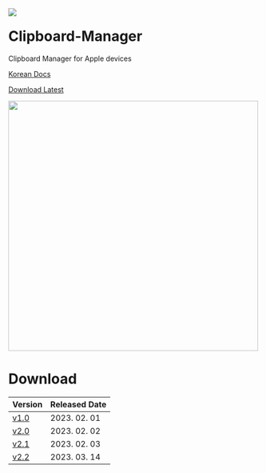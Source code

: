 <img align=left src="https://hits.seeyoufarm.com/api/count/incr/badge.svg?url=https%3A%2F%2Fgithub.com%2FEliF-Lee%2FEliF-Lee&count_bg=%236495ED&title_bg=%23555555&icon=aiqfome.svg&icon_color=%23F0FFFF&title=Thanks+for+Visiting&edge_flat=false" />

# Clipboard-Manager
Clipboard Manager for Apple devices

[Korean Docs](https://m.blog.naver.com/re_elif/223003540298)


[Download Latest](https://github.com/Clipboard-Manager/Clipboard-Manager/releases/tag/v2.2)


<img src="https://user-images.githubusercontent.com/66173558/224914728-ea24eeab-53b5-493a-bdda-1971d21b8b8c.jpeg" width="500">

# Download

| Version | Released Date |
| ------------- | ------------- |
| [v1.0](https://github.com/Clipboard-Manager/Clipboard-Manager/releases/tag/v1.0) | 2023. 02. 01 |
| [v2.0](https://github.com/Clipboard-Manager/Clipboard-Manager/releases/tag/v2.0) | 2023. 02. 02 |
| [v2.1](https://github.com/Clipboard-Manager/Clipboard-Manager/releases/tag/v2.1) | 2023. 02. 03 |
| [v2.2](https://github.com/Clipboard-Manager/Clipboard-Manager/releases/tag/v2.2) | 2023. 03. 14 |
